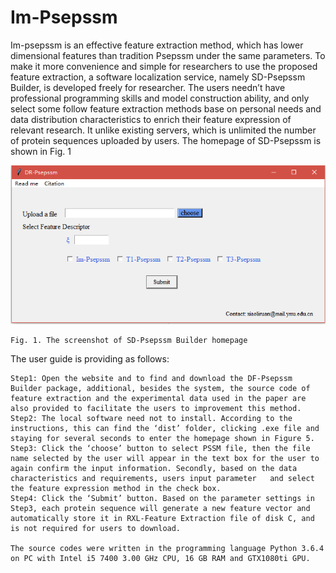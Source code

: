 # Im-Psepssm

Im-psepssm is an effective feature extraction method, which has lower dimensional features than tradition Psepssm under the same parameters.
To make it more convenience and simple for researchers to use the proposed feature extraction, a software localization service, namely SD-Psepssm Builder, is developed freely for researcher. The users needn’t have professional programming skills and model construction ability, and only select some follow feature extraction methods base on personal needs and data distribution characteristics to enrich their feature expression of relevant research. It unlike existing servers, which is unlimited the number of protein sequences uploaded by users. The homepage of SD-Psepssm is shown in Fig. 1
 
  ![image](https://github.com/ruanxiaoli/Im-Psepssm/blob/master/image/homepage.png)




    Fig. 1. The screenshot of SD-Psepssm Builder homepage
The user guide is providing as follows:
    
    
    Step1: Open the website and to find and download the DF-Psepssm Builder package, additional, besides the system, the source code of feature extraction and the experimental data used in the paper are also provided to facilitate the users to improvement this method.
    Step2: The local software need not to install. According to the instructions, this can find the ‘dist’ folder, clicking .exe file and staying for several seconds to enter the homepage shown in Figure 5.
    Step3: Click the ‘choose’ button to select PSSM file, then the file name selected by the user will appear in the text box for the user to again confirm the input information. Secondly, based on the data characteristics and requirements, users input parameter   and select the feature expression method in the check box. 
    Step4: Click the ‘Submit’ button. Based on the parameter settings in Step3, each protein sequence will generate a new feature vector and automatically store it in RXL-Feature Extraction file of disk C, and is not required for users to download. 
    
    The source codes were written in the programming language Python 3.6.4 on PC with Intel i5 7400 3.00 GHz CPU, 16 GB RAM and GTX1080ti GPU.
